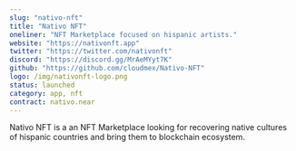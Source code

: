 ```yaml
---
slug: "nativo-nft"
title: "Nativo NFT"
oneliner: "NFT Marketplace focused on hispanic artists."
website: "https://nativonft.app"
twitter: "https://twitter.com/nativonft"
discord: "https://discord.gg/MrAeMYyt7K"
github: "https://github.com/cloudmex/Nativo-NFT"
logo: /img/nativonft-logo.png
status: launched
category: app, nft
contract: nativo.near
---
```


Nativo NFT is a an NFT Marketplace looking for recovering native cultures of hispanic countries and bring them to blockchain ecosystem.

